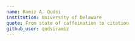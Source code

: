 ```yaml
---
name: Ramiz A. Qudsi
institution: University of Delaware
quote: From state of caffeination to citation
github_user: qudsiramiz
---
```


